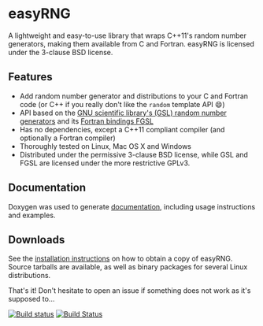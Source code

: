# easyRNG

A lightweight and easy-to-use library that wraps C++11's random number generators, making them available from C and Fortran.
easyRNG is licensed under the 3-clause BSD license.

## Features

* Add random number generator and distributions to your C and Fortran code (or C++ if you really don't like the `random` template API :smile:)
* API based on the [GNU scientific library's (GSL) random number generators](https://www.gnu.org/software/gsl/) and its [Fortran bindings FGSL](http://www.lrz.de/services/software/mathematik/gsl/fortran/)
* Has no dependencies, except a C++11 compliant compiler (and optionally a Fortran compiler)
* Thoroughly tested on Linux, Mac OS X and Windows
* Distributed under the permissive 3-clause BSD license, while GSL and FGSL are licensed under the more restrictive GPLv3.

## Documentation

Doxygen was used to generate [documentation](https://tschoonj.github.io/easyRNG), including usage instructions and examples.

## Downloads

See the [installation instructions](https://tschoonj.github.io/easyRNG/installation_instructions.html) on how to obtain a copy of easyRNG. Source tarballs are available, as well as binary packages for several Linux distributions.

That's it! Don't hesitate to open an issue if something does not work as it's supposed to...




[![Build status](https://ci.appveyor.com/api/projects/status/q3aj9obkyswj2smv?svg=true)](https://ci.appveyor.com/project/tschoonj/easyrng)  [![Build Status](https://travis-ci.org/tschoonj/easyRNG.svg?branch=master)](https://travis-ci.org/tschoonj/easyRNG)


